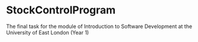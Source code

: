 # StockControlProgram
The final task for the module of Introduction to Software Development at the University of East London (Year 1)

